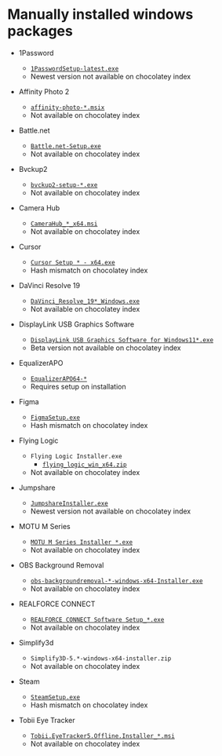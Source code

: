 # Manually installed windows packages

- 1Password
  - [`1PasswordSetup-latest.exe`](https://downloads.1password.com/win/1PasswordSetup-latest.exe)
  - Newest version not available on chocolatey index

- Affinity Photo 2
  - [`affinity-photo-*.msix`](https://store.serif.com/en-us/account/downloads/)
  - Not available on chocolatey index

- Battle.net
  - [`Battle.net-Setup.exe`](https://downloader.battle.net/download/getInstaller?os=win&installer=Battle.net-Setup.exe)
  - Not available on chocolatey index

- Bvckup2
  - [`bvckup2-setup-*.exe`](https://bvckup2.com/download)
  - Not available on chocolatey index

- Camera Hub
  - [`CameraHub_*_x64.msi`](https://edge.elgato.com/egc/windows/echw/1.10.1/CameraHub_1.10.1.3357_x64.msi)
  - Not available on chocolatey index

- Cursor
  - [`Cursor Setup * - x64.exe`](https://downloader.cursor.sh/windows/nsis/x64)
  - Hash mismatch on chocolatey index

- DaVinci Resolve 19
  - [`DaVinci_Resolve_19*_Windows.exe`](https://www.blackmagicdesign.com/products/davinciresolve)
  - Not available on chocolatey index

- DisplayLink USB Graphics Software
  - [`DisplayLink USB Graphics Software for Windows11*.exe`](https://binaryfortressdownloads.com/Download/BFSFiles/101/DisplayFusionSetup-11.0-Beta5.exe)
  - Beta version not available on chocolatey index

- EqualizerAPO
  - [`EqualizerAPO64-*`](https://sourceforge.net/projects/equalizerapo/)
  - Requires setup on installation

- Figma
  - [`FigmaSetup.exe`](https://desktop.figma.com/win/FigmaSetup.exe)
  - Hash mismatch on chocolatey index

- Flying Logic
  - `Flying Logic Installer.exe`
    - [`flying_logic_win_x64.zip`](https://s3.amazonaws.com/flyinglogic.com/download/flying_logic_win_x64.zip)
  - Not available on chocolatey index
  
- Jumpshare
  - [`JumpshareInstaller.exe`](https://d21hi1or3tbtjm.cloudfront.net/desktop/windows/JumpshareInstaller.exe)
  - Newest version not available on chocolatey index

- MOTU M Series
  - [`MOTU M Series Installer *.exe`](https://cdn-data.motu.com/downloads/audio/mseries/driver/RC/MOTU%20M%20Series%20Installer%20(95601).exe)
  - Not available on chocolatey index

- OBS Background Removal
  - [`obs-backgroundremoval-*-windows-x64-Installer.exe`](https://github.com/occ-ai/obs-backgroundremoval/releases/download/1.1.13/obs-backgroundremoval-1.1.13-windows-x64-Installer.exe)
  - Not available on chocolatey index

- REALFORCE CONNECT
  - [`REALFORCE CONNECT Software Setup_*.exe`](https://www.realforce.co.jp/support/download/software/win/files/REALFORCE%20CONNECT%20Software%20Setup_3-2-0.exe)
  - Not available on chocolatey index

- Simplify3d
  - `Simplify3D-5.*-windows-x64-installer.zip`
  - Not available on chocolatey index

- Steam
  - [`SteamSetup.exe`](https://cdn.akamai.steamstatic.com/client/installer/SteamSetup.exe)
  - Hash mismatch on chocolatey index

- Tobii Eye Tracker
  - [`Tobii.EyeTracker5.Offline.Installer_*.msi`](https://files.update.tech.tobii.com/Tobii.EyeTracker5.Offline.Installer_4.183.0.30025.msi)
  - Not available on chocolatey index
